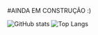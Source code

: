 #AINDA EM CONSTRUÇÃO :)

![GitHub stats](https://github-readme-stats.vercel.app/api?username=Nicolas125xy&theme=dracula&show_icons=true) 
![Top Langs](https://github-readme-stats.vercel.app/api/top-langs/?username=Nicolas125xy&hide_progress=true&theme=dracula&show_icons=true)

